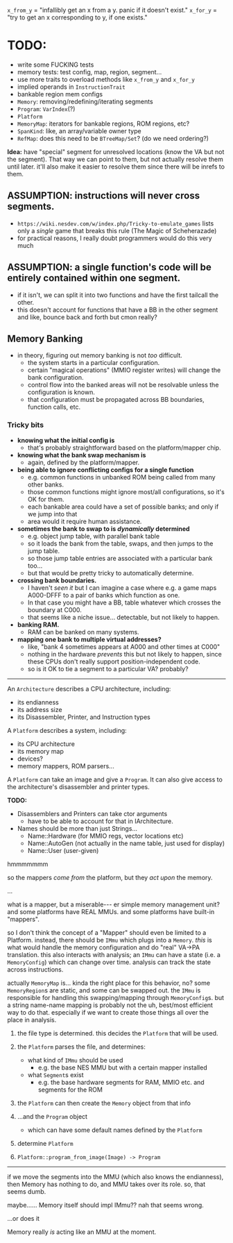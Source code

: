 
`x_from_y` = "infallibly get an x from a y. panic if it doesn't exist."
`x_for_y`  = "try to get an x corresponding to y, if one exists."

# TODO:

- write some FUCKING tests
- memory tests: test config, map, region, segment...
- use more traits to overload methods like `x_from_y` and `x_for_y`
- implied operands in `InstructionTrait`
- bankable region mem configs
- `Memory`: removing/redefining/iterating segments
- `Program`: `VarIndex`(?)
- `Platform`
- `MemoryMap`: iterators for bankable regions, ROM regions, etc?
- `SpanKind`: like, an array/variable owner type
- `RefMap`: does this need to be `BTreeMap/Set`? (do we need ordering?)

**Idea:** have "special" segment for unresolved locations (know the VA but not the segment). That way we can point to them, but not actually resolve them until later. it'll also make it easier to resolve them since there will be inrefs to them.

## **ASSUMPTION:** instructions will never cross segments.

- `https://wiki.nesdev.com/w/index.php/Tricky-to-emulate_games` lists only a *single* game that breaks this rule (The Magic of Scheherazade)
- for practical reasons, I really doubt programmers would do this very much

## **ASSUMPTION:** a single function's code will be entirely contained within one segment.

- if it isn't, we can split it into two functions and have the first tailcall the other.
- this doesn't account for functions that have a BB in the other segment and like, bounce back and forth but cmon really?

## Memory Banking

- in theory, figuring out memory banking is not *too* difficult.
	- the system starts in a particular configuration.
	- certain "magical operations" (MMIO register writes) will change the bank configuration.
	- control flow into the banked areas will not be resolvable unless the configuration is known.
	- that configuration must be propagated across BB boundaries, function calls, etc.

### Tricky bits

- **knowing what the initial config is**
	- that's probably straightforward based on the platform/mapper chip.
- **knowing what the bank swap mechanism is**
	- again, defined by the platform/mapper.
- **being able to ignore conflicting configs for a single function**
	- e.g. common functions in unbanked ROM being called from many other banks.
	- those common functions might ignore most/all configurations, so it's OK for them.
	- each bankable area could have a set of possible banks; and only if we jump into that
	- area would it require human assistance.
- **sometimes the bank to swap to is *dynamically* determined**
	- e.g. object jump table, with parallel bank table
	- so it loads the bank from the table, swaps, and then jumps to the jump table.
	- so those jump table entries are associated with a particular bank too...
	- but that would be pretty tricky to automatically determine.
- **crossing bank boundaries.**
	- I haven't *seen it* but I can imagine a case where e.g. a game maps A000-DFFF to a pair of banks which function as one.
	- In that case you might have a BB, table whatever which crosses the boundary at C000.
	- that seems like a niche issue... detectable, but not likely to happen.
- **banking RAM.**
	- RAM can be banked on many systems.
- **mapping one bank to multiple virtual addresses?**
	- like, "bank 4 sometimes appears at A000 and other times at C000"
	- nothing in the hardware *prevents* this but not likely to happen, since these CPUs don't really support position-independent code.
	- so is it OK to tie a segment to a particular VA? probably?

---

An `Architecture` describes a CPU architecture, including:

- its endianness
- its address size
- its Disassembler, Printer, and Instruction types

A `Platform` describes a system, including:

- its CPU architecture
- its memory map
- devices?
- memory mappers, ROM parsers...

A `Platform` can take an image and give a `Program`. It can also give access to the architecture's disassembler and printer types.

**TODO:**

- Disassemblers and Printers can take ctor arguments
	- have to be able to account for that in IArchitecture.
- Names should be more than just Strings...
	- Name::Hardware (for MMIO regs, vector locations etc)
	- Name::AutoGen (not actually in the name table, just used for display)
	- Name::User (user-given)

hmmmmmmm

so the mappers *come from* the platform, but they *act upon* the memory.

...

what is a mapper, but a miserable--- er simple memory management unit?
and some platforms have REAL MMUs.
and some platforms have built-in "mappers".

so I don't think the concept of a "Mapper" should even be limited to a Platform.
instead, there should be `IMmu` which plugs into a `Memory`.
*this* is what would handle the memory configuration and do "real" VA->PA translation.
this also interacts with analysis; an `IMmu` can have a state (i.e. a `MemoryConfig`) which can change over time. analysis can track the state across instructions.

actually `MemoryMap` is... kinda the right place for this behavior, no?
some `MemoryRegion`s are static, and some can be swapped out.
the `IMmu` is responsible for handling this swapping/mapping through `MemoryConfig`s.
but a string name-name mapping is probably not the uh, best/most efficient way to do that.
especially if we want to create those things all over the place in analysis.

1. the file type is determined. this decides the `Platform` that will be used.
2. the `Platform` parses the file, and determines:
	- what kind of `IMmu` should be used
		- e.g. the base NES MMU but with a certain mapper installed
	- what `Segment`s exist
		- e.g. the base hardware segments for RAM, MMIO etc. and segments for the ROM
3. the `Platform` can then create the `Memory` object from that info
4. ...and the `Program` object
	- which can have some default names defined by the `Platform`


1. determine `Platform`
2. `Platform::program_from_image(Image) -> Program`


---

if we move the segments into the MMU (which also knows the endianness), then Memory has nothing to do, and MMU takes over its role. so, that seems dumb.

maybe...... Memory itself should impl IMmu?? nah that seems wrong.

...or does it

Memory really *is* acting like an MMU at the moment.